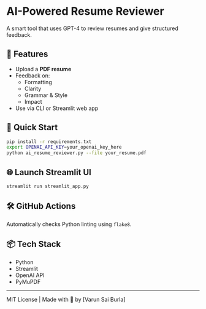 # AI-Powered Resume Reviewer

A smart tool that uses GPT-4 to review resumes and give structured feedback.

## 🚀 Features
- Upload a **PDF resume**
- Feedback on:
  - Formatting
  - Clarity
  - Grammar & Style
  - Impact
- Use via CLI or Streamlit web app

## 🧪 Quick Start

```bash
pip install -r requirements.txt
export OPENAI_API_KEY=your_openai_key_here
python ai_resume_reviewer.py --file your_resume.pdf
```

## 🌐 Launch Streamlit UI

```bash
streamlit run streamlit_app.py
```

## 🛠 GitHub Actions

Automatically checks Python linting using `flake8`.

## 📦 Tech Stack
- Python
- Streamlit
- OpenAI API
- PyMuPDF

---
MIT License | Made with 💼 by [Varun Sai Burla]
